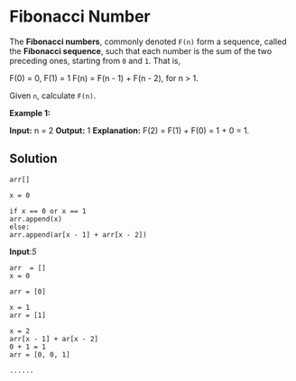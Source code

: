
# Fibonacci Number
The  **Fibonacci numbers**, commonly denoted  `F(n)`  form a sequence, called the  **Fibonacci sequence**, such that each number is the sum of the two preceding ones, starting from  `0`  and  `1`. That is,

F(0) = 0, F(1) = 1
F(n) = F(n - 1) + F(n - 2), for n > 1.

Given  `n`, calculate  `F(n)`.

**Example 1:**

**Input:** n = 2
**Output:** 1
**Explanation:** F(2) = F(1) + F(0) = 1 + 0 = 1.


## Solution
```
arr[]

x = 0

if x == 0 or x == 1
arr.append(x)
else:
arr.append(ar[x - 1] + arr[x - 2])
```


**Input**:*5*
```
arr  = []
x = 0

arr = [0]

x = 1
arr = [1]

x = 2
arr[x - 1] + ar[x - 2]
0 + 1 = 1
arr = [0, 0, 1]

......


```
